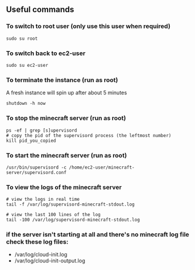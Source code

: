 ## Useful commands 

### To switch to root user (only use this user when required)
```
sudo su root
```

### To switch back to ec2-user
```
sudo su ec2-user
```

### To terminate the instance (run as root)
A fresh instance will spin up after about 5 minutes
```commandline
shutdown -h now
```

### To stop the minecraft server (run as root)
```
ps -ef | grep [s]upervisord
# copy the pid of the supervisord process (the leftmost number)
kill pid_you_copied
```

### To start the minecraft server (run as root)
```
/usr/bin/supervisord -c /home/ec2-user/minecraft-server/supervisord.conf
```

### To view the logs of the minecraft server
```commandline
# view the logs in real time
tail -f /var/log/supervisord-minecraft-stdout.log

# view the last 100 lines of the log
tail -100 /var/log/supervisord-minecraft-stdout.log
```

### if the server isn't starting at all and there's no minecraft log file check these log files:
- /var/log/cloud-init.log
- /var/log/cloud-init-output.log
